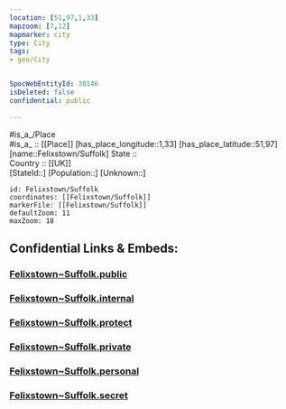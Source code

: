 ```yaml
---
location: [51,97,1,33] 
mapzoom: [7,12] 
mapmarker: city 
type: City
tags:
- geo/City


SpocWebEntityId: 30146
isDeleted: false
confidential: public

---
```

#is_a_/Place  
#is_a_ :: [[Place]] 
[has_place_longitude::1,33] 
[has_place_latitude::51,97] 
[name::Felixstown/Suffolk] 
State ::  
Country :: [[UK]]  
[StateId::] 
[Population::] 
[Unknown::] 


```leaflet
id: Felixstown/Suffolk
coordinates: [[Felixstown/Suffolk]] 
markerFile: [[Felixstown/Suffolk]] 
defaultZoom: 11 
maxZoom: 18
```


## Confidential Links & Embeds: 

### [Felixstown~Suffolk.public](/_public/\Earth\Continent\Europe\Europe~North\UK\England\Regions~England\East_of_England\SuffolkFelixstown~Suffolk.public.md) 

### [Felixstown~Suffolk.internal](/_internal/\Earth\Continent\Europe\Europe~North\UK\England\Regions~England\East_of_England\SuffolkFelixstown~Suffolk.internal.md) 

### [Felixstown~Suffolk.protect](/_protect/\Earth\Continent\Europe\Europe~North\UK\England\Regions~England\East_of_England\SuffolkFelixstown~Suffolk.protect.md) 

### [Felixstown~Suffolk.private](/_private/\Earth\Continent\Europe\Europe~North\UK\England\Regions~England\East_of_England\SuffolkFelixstown~Suffolk.private.md) 

### [Felixstown~Suffolk.personal](/_personal/\Earth\Continent\Europe\Europe~North\UK\England\Regions~England\East_of_England\SuffolkFelixstown~Suffolk.personal.md) 

### [Felixstown~Suffolk.secret](/_secret/\Earth\Continent\Europe\Europe~North\UK\England\Regions~England\East_of_England\SuffolkFelixstown~Suffolk.secret.md)

